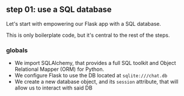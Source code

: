 ## step 01: use a SQL database

Let's start with empowering our Flask app with a SQL database.

This is only boilerplate code, but it's central to the rest of the steps.

### globals

- We import SQLAlchemy, that provides a full SQL toolkit and Object Relational Mapper (ORM) for Python.
- We configure Flask to use the DB located at `sqlite:///chat.db`
- We create a new database object, and its `session` attribute, that will allow us to interact with said DB
